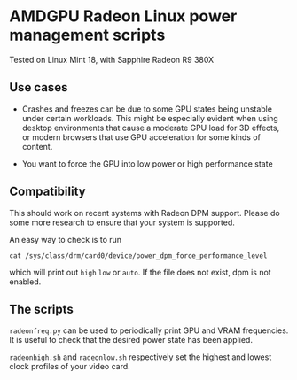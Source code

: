 # AMDGPU Radeon Linux power management scripts

Tested on Linux Mint 18, with Sapphire Radeon R9 380X

## Use cases

* Crashes and freezes can be due to some GPU states being unstable under certain workloads. This might be especially evident when using desktop environments that cause a moderate GPU load for 3D effects, or modern browsers that use GPU acceleration for some kinds of content.

* You want to force the GPU into low power or high performance state

## Compatibility

This should work on recent systems with Radeon DPM support. Please do some more research to ensure that your system is supported.

An easy way to check is to run

```
cat /sys/class/drm/card0/device/power_dpm_force_performance_level
```
which will print out `high` `low` or `auto`. If the file does not exist, dpm is not enabled.

## The scripts

`radeonfreq.py` can be used to periodically print GPU and VRAM frequencies. It is useful to check that the desired power state has been applied.

`radeonhigh.sh` and `radeonlow.sh` respectively set the highest and lowest clock profiles of your video card.

